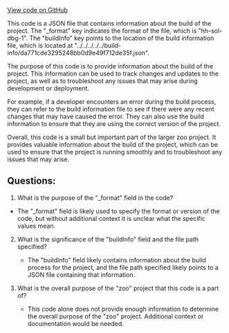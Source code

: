 [View code on GitHub](zoo-labs/zoo/blob/master/contracts/artifacts/@openzeppelin/contracts/utils/math/Math.sol/Math.dbg.json)

This code is a JSON file that contains information about the build of the project. The "_format" key indicates the format of the file, which is "hh-sol-dbg-1". The "buildInfo" key points to the location of the build information file, which is located at "../../../../../build-info/da771cde3295248bb0d9e49f712de35f.json".

The purpose of this code is to provide information about the build of the project. This information can be used to track changes and updates to the project, as well as to troubleshoot any issues that may arise during development or deployment.

For example, if a developer encounters an error during the build process, they can refer to the build information file to see if there were any recent changes that may have caused the error. They can also use the build information to ensure that they are using the correct version of the project.

Overall, this code is a small but important part of the larger zoo project. It provides valuable information about the build of the project, which can be used to ensure that the project is running smoothly and to troubleshoot any issues that may arise.
## Questions: 
 1. What is the purpose of the "_format" field in the code?
   - The "_format" field is likely used to specify the format or version of the code, but without additional context it is unclear what the specific values mean.

2. What is the significance of the "buildInfo" field and the file path specified?
   - The "buildInfo" field likely contains information about the build process for the project, and the file path specified likely points to a JSON file containing that information.

3. What is the overall purpose of the "zoo" project that this code is a part of?
   - This code alone does not provide enough information to determine the overall purpose of the "zoo" project. Additional context or documentation would be needed.